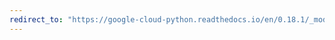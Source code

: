 ```yaml
---
redirect_to: "https://google-cloud-python.readthedocs.io/en/0.18.1/_modules/gcloud/monitoring/timeseries.html"
---
```

